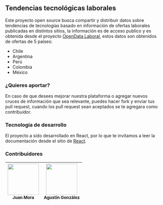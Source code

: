 
## Tendencias tecnológicas laborales

Este proyecto open source busca compartir y distribuir datos sobre tendencias de tecnologías basado en información de ofertas laborales publicadas en distintos sitios, la información es de acceso publico y es obtenida desde el proyecto [OpenData Laboral](https://github.com/pgramadores/LaboralGraphQL), estos datos son obtenidos de ofertas de 5 países:

* Chile
* Argentina
* Perú
* Colombia
* México

### ¿Quieres aportar?

En caso de que desees mejorar nuestra plataforma o agregar nuevos cruces de información que sea relevante, puedes hacer fork y enviar tus pull request, cuando los pull request sean aceptados se te agregara como contribuidor.


### Tecnología de desarrollo

El proyecto a sido desarrollado en React, por lo que te invitamos a leer la documentación desde el sitio de [React](https://es.reactjs.org/).


### Contribuidores


<!-- ALL-CONTRIBUTORS-LIST:START - Do not remove or modify this section -->
<!-- prettier-ignore -->
| [<img src="https://avatars2.githubusercontent.com/u/4575267?s=460&v=4" width="100px;"/><br /><sub><b>Juan Mora</b></sub>](https://github.com/raicerk)| [<img src="https://avatars0.githubusercontent.com/u/8430727?s=460&v=4" width="100px;"/><br /><sub><b>Agustín González</b></sub>](https://github.com/agonzalezmurua) |
| :---: | :---: |
<!-- ALL-CONTRIBUTORS-LIST:END -->